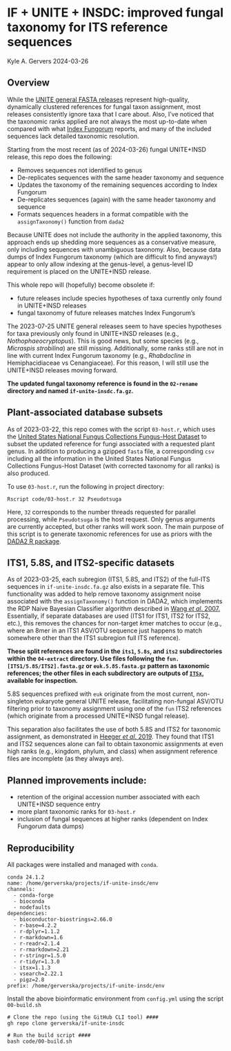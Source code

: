 IF + UNITE + INSDC: improved fungal taxonomy for ITS reference sequences
================
Kyle A. Gervers
2024-03-26

## Overview

While the [UNITE general FASTA
releases](https://unite.ut.ee/repository.php) represent high-quality,
dynamically clustered references for fungal taxon assignment, most
releases consistently ignore taxa that I care about. Also, I’ve noticed
that the taxonomic ranks applied are not always the most up-to-date when
compared with what [Index Fungorum](http://www.indexfungorum.org/)
reports, and many of the included sequences lack detailed taxonomic
resolution.

Starting from the most recent (as of 2024-03-26) fungal UNITE+INSD
release, this repo does the following:

- Removes sequences not identified to genus
- De-replicates sequences with the same header taxonomy and sequence
- Updates the taxonomy of the remaining sequences according to Index
  Fungorum
- De-replicates sequences (again) with the same header taxonomy and
  sequence
- Formats sequences headers in a format compatible with the
  `assignTaxonomy()` function from `dada2`

Because UNITE does not include the authority in the applied taxonomy,
this approach ends up shedding more sequences as a conservative measure,
only including sequences with unambiguous taxonomy. Also, because data
dumps of Index Fungorum taxonomy (which are difficult to find anyways!)
appear to only allow indexing at the genus-level, a genus-level ID
requirement is placed on the UNITE+INSD release.

This whole repo will (hopefully) become obsolete if:

- future releases include species hypotheses of taxa currently only
  found in UNITE+INSD releases
- fungal taxonomy of future releases matches Index Fungorum’s

The 2023-07-25 UNITE general releases seem to have species hypotheses
for taxa previously only found in UNITE+INSD releases (e.g.,
*Nothophaeocryptopus*). This is good news, but some species (e.g.,
*Micraspis strobilina*) are still missing. Additionally, some ranks
still are not in line with current Index Fungorum taxonomy (e.g.,
*Rhabdocline* in Hemiphacidiaceae vs Cenangiaceae). For this reason, I
will still use the UNITE+INSD releases moving forward.

**The updated fungal taxonomy reference is found in the `02-rename`
directory and named `if-unite-insdc.fa.gz`.**

## Plant-associated database subsets

As of 2023-03-22, this repo comes with the script `03-host.r`, which
uses the [United States National Fungus Collections Fungus-Host
Dataset](https://doi.org/10.15482/USDA.ADC/1524414) to subset the
updated reference for fungi associated with a requested plant genus. In
addition to producing a gzipped `fasta` file, a corresponding `csv`
including all the information in the United States National Fungus
Collections Fungus-Host Dataset (with corrected taxonomy for all ranks)
is also produced.

To use `03-host.r`, run the following in project directory:

    Rscript code/03-host.r 32 Pseudotsuga

Here, `32` corresponds to the number threads requested for parallel
processing, while `Pseudotsuga` is the host request. Only genus
arguments are currently accepted, but other ranks will work soon. The
main purpose of this script is to generate taxonomic references for use
as priors with the [DADA2 R package](http://benjjneb.github.io/dada2/).

## ITS1, 5.8S, and ITS2-specific datasets

As of 2023-03-25, each subregion (ITS1, 5.8S, and ITS2) of the full-ITS
sequences in `if-unite-insdc.fa.gz` also exists in a separate file. This
functionality was added to help remove taxonomy assignment noise
associated with the `assignTaxonomy()` function in DADA2, which
implements the RDP Naive Bayesian Classifier algorithm described in
[Wang *et al*. 2007.](https://doi.org/10.1128/aem.00062-07) Essentially,
if separate databases are used (ITS1 for ITS1, ITS2 for ITS2, etc.),
this removes the chances for non-target *k*mer matches to occur (e.g.,
where an 8mer in an ITS1 ASV/OTU sequence just happens to match
somewhere other than the ITS1 subregion full ITS reference).

**These split references are found in the `its1`, `5.8s`, and `its2`
subdirectories within the `04-extract` directory. Use files following
the `fun.[ITS1/5.8S/ITS2].fasta.gz` or `euk.5.8S.fasta.gz` pattern as
taxonomic references; the other files in each subdirectory are outputs
of [`ITSx`](https://microbiology.se/software/itsx/), available for
inspection.**

5.8S sequences prefixed with `euk` originate from the most current,
non-singleton eukaryote general UNITE release, facilitating non-fungal
ASV/OTU filtering prior to taxonomy assignment using one of the `fun`
ITS2 references (which originate from a processed UNITE+INSD fungal
release).

This separation also facilitates the use of both 5.8S and ITS2 for
taxonomic assignment, as demonstrated in [Heeger *et al*.
2019](https://doi.org/10.1111/2041-210X.13266). They found that ITS1 and
ITS2 sequences alone can fail to obtain taxonomic assignments at even
high ranks (e.g., kingdom, phylum, and class) when assignment reference
files are incomplete (as they always are).

## Planned improvements include:

- retention of the original accession number associated with each
  UNITE+INSD sequence entry
- more plant taxonomic ranks for `03-host.r`
- inclusion of fungal sequences at higher ranks (dependent on Index
  Fungorum data dumps)

## Reproducibility

All packages were installed and managed with `conda`.

    conda 24.1.2
    name: /home/gerverska/projects/if-unite-insdc/env
    channels:
      - conda-forge
      - bioconda
      - nodefaults
    dependencies:
      - bioconductor-biostrings=2.66.0
      - r-base=4.2.2
      - r-dplyr=1.1.2
      - r-markdown=1.6
      - r-readr=2.1.4
      - r-rmarkdown=2.21
      - r-stringr=1.5.0
      - r-tidyr=1.3.0
      - itsx=1.1.3
      - vsearch=2.22.1
      - pigz=2.8
    prefix: /home/gerverska/projects/if-unite-insdc/env

Install the above bioinformatic environment from `config.yml` using the
script `00-build.sh`

    # Clone the repo (using the GitHub CLI tool) ####
    gh repo clone gerverska/if-unite-insdc

    # Run the build script ####
    bash code/00-build.sh
